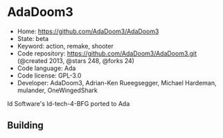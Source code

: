# AdaDoom3

- Home: https://github.com/AdaDoom3/AdaDoom3
- State: beta
- Keyword: action, remake, shooter
- Code repository: https://github.com/AdaDoom3/AdaDoom3.git (@created 2013, @stars 248, @forks 24)
- Code language: Ada
- Code license: GPL-3.0
- Developer: AdaDoom3, Adrian-Ken Rueegsegger, Michael Hardeman, mulander, OneWingedShark

Id Software's Id-tech-4-BFG ported to Ada

## Building
